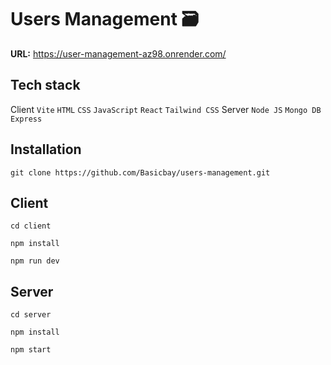 # Users Management 🗃
**URL:** https://user-management-az98.onrender.com/

## Tech stack
Client
`Vite` `HTML` `CSS` `JavaScript` `React` `Tailwind CSS`
Server
 `Node JS` `Mongo DB` `Express`

## Installation
```console
git clone https://github.com/Basicbay/users-management.git
```
## Client
```console
cd client
```
```console
npm install
```
```console
npm run dev
```
## Server
```console
cd server
```
```console
npm install
```
```console
npm start
```
